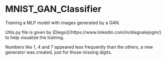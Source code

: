 # MNIST_GAN_Classifier
<p>Training a MLP model with images generated by a GAN.</p>
<p>Utils.py file is given by [Diego](/https://www.linkedin.com/in/diegoalejogm/) to help visualize the training.</p>
<p>Numbers like 1, 4 and 7 appeared less frequently than the others, a new generator was created, just for those missing digits.</p>
